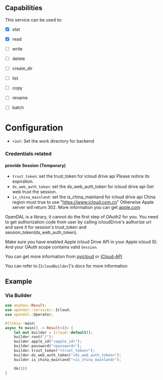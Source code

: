## Capabilities

This service can be used to:

- [x] stat
- [x] read
- [ ] write
- [ ] delete
- [ ] create_dir
- [ ] list
- [ ] copy
- [ ] rename
- [ ] batch


# Configuration

- `root`: Set the work directory for backend

### Credentials related

#### provide Session (Temporary)

- `trust_token`: set the trust_token for icloud drive api
  Please notice its expiration.
- `ds_web_auth_token`: set the ds_web_auth_token for icloud drive api
  Get web trust the session.
- `is_china_mainland`: set the is_china_mainland for icloud drive api
  China region must true to use "https://www.icloud.com.cn"
  Otherwise Apple server will return 302.
  More information you can get [apple.com](https://support.apple.com/en-us/111754)

OpenDAL is a library, it cannot do the first step of OAuth2 for you.
You need to get authorization code from user by calling icloudDrive's authorize url
and save it for session's trust_token and session_token(ds_web_auth_token).

Make sure you have enabled Apple icloud Drive API in your Apple icloud ID.
And your OAuth scope contains valid `Session`.

You can get more information from [pyicloud](https://github.com/picklepete/pyicloud/tree/master?tab=readme-ov-file#authentication) or 
[iCloud-API](https://github.com/MauriceConrad/iCloud-API?tab=readme-ov-file#getting-started)

You can refer to [`IcloudBuilder`]'s docs for more information

## Example

### Via Builder

```rust
use anyhow::Result;
use opendal::services::Icloud;
use opendal::Operator;

#[tokio::main]
async fn main() -> Result<()> {
    let mut builder = Icloud::default();
    builder.root("/");
    builder.apple_id("<apple_id>");
    builder.password("<password>");
    builder.trust_token("<trust_token>");
    builder.ds_web_auth_token("<ds_web_auth_token>");
    builder.is_china_mainland("<is_china_mainland>");

    Ok(())
}